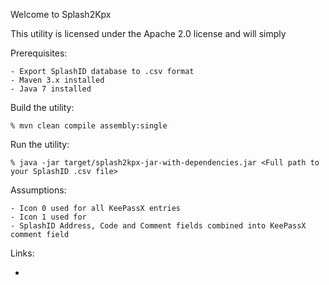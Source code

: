 Welcome to Splash2Kpx

This utility is licensed under the Apache 2.0 license and will simply

Prerequisites:

    - Export SplashID database to .csv format
    - Maven 3.x installed
    - Java 7 installed

Build the utility:

    % mvn clean compile assembly:single

Run the utility:

    % java -jar target/splash2kpx-jar-with-dependencies.jar <Full path to your SplashID .csv file>

Assumptions:

    - Icon 0 used for all KeePassX entries
    - Icon 1 used for
    - SplashID Address, Code and Comment fields combined into KeePassX comment field

Links:

-



